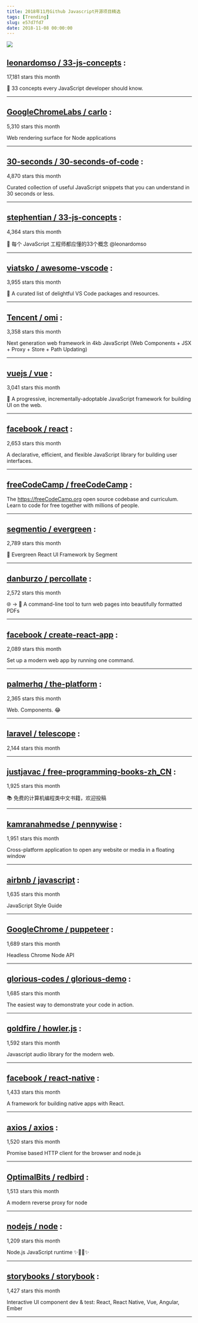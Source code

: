 ```yaml
---
title: 2018年11月Github Javascript开源项目精选
tags: [Trending]
slug: e57d7fd7
date: 2018-11-08 00:00:00
---
```

![](https://static.alili.tech/images/github_48.png)
##   [leonardomso / 33-js-concepts](https://github.com/leonardomso/33-js-concepts) : 
 
17,181 stars this month

📜 33 concepts every JavaScript developer should know. 

---
##   [GoogleChromeLabs / carlo](https://github.com/GoogleChromeLabs/carlo) : 
 
5,310 stars this month

Web rendering surface for Node applications 

---
##   [30-seconds / 30-seconds-of-code](https://github.com/30-seconds/30-seconds-of-code) : 
 
4,870 stars this month

Curated collection of useful JavaScript snippets that you can understand in 30 seconds or less. 

---
##   [stephentian / 33-js-concepts](https://github.com/stephentian/33-js-concepts) : 
 
4,364 stars this month

📜 每个 JavaScript 工程师都应懂的33个概念 @leonardomso 

---
##   [viatsko / awesome-vscode](https://github.com/viatsko/awesome-vscode) : 
 
3,955 stars this month

🎨 A curated list of delightful VS Code packages and resources. 

---
##   [Tencent / omi](https://github.com/Tencent/omi) : 
 
3,358 stars this month

Next generation web framework in 4kb JavaScript (Web Components + JSX + Proxy + Store + Path Updating) 

---
##   [vuejs / vue](https://github.com/vuejs/vue) : 
 
3,041 stars this month

🖖 A progressive, incrementally-adoptable JavaScript framework for building UI on the web. 

---
##   [facebook / react](https://github.com/facebook/react) : 
 
2,653 stars this month

A declarative, efficient, and flexible JavaScript library for building user interfaces. 

---
##   [freeCodeCamp / freeCodeCamp](https://github.com/freeCodeCamp/freeCodeCamp) : 
 


The https://freeCodeCamp.org open source codebase and curriculum. Learn to code for free together with millions of people. 

---
##   [segmentio / evergreen](https://github.com/segmentio/evergreen) : 
 
2,789 stars this month

🌲 Evergreen React UI Framework by Segment 

---
##   [danburzo / percollate](https://github.com/danburzo/percollate) : 
 
2,572 stars this month

🌐 → 📖 A command-line tool to turn web pages into beautifully formatted PDFs 

---
##   [facebook / create-react-app](https://github.com/facebook/create-react-app) : 
 
2,089 stars this month

Set up a modern web app by running one command. 

---
##   [palmerhq / the-platform](https://github.com/palmerhq/the-platform) : 
 
2,365 stars this month

Web. Components. 😂 

---
##   [laravel / telescope](https://github.com/laravel/telescope) : 
 
2,144 stars this month

 

---
##   [justjavac / free-programming-books-zh_CN](https://github.com/justjavac/free-programming-books-zh_CN) : 
 
1,925 stars this month

📚 免费的计算机编程类中文书籍，欢迎投稿 

---
##   [kamranahmedse / pennywise](https://github.com/kamranahmedse/pennywise) : 
 
1,951 stars this month

Cross-platform application to open any website or media in a floating window 

---
##   [airbnb / javascript](https://github.com/airbnb/javascript) : 
 
1,635 stars this month

JavaScript Style Guide 

---
##   [GoogleChrome / puppeteer](https://github.com/GoogleChrome/puppeteer) : 
 
1,689 stars this month

Headless Chrome Node API 

---
##   [glorious-codes / glorious-demo](https://github.com/glorious-codes/glorious-demo) : 
 
1,685 stars this month

The easiest way to demonstrate your code in action. 

---
##   [goldfire / howler.js](https://github.com/goldfire/howler.js) : 
 
1,592 stars this month

Javascript audio library for the modern web. 

---
##   [facebook / react-native](https://github.com/facebook/react-native) : 
 
1,433 stars this month

A framework for building native apps with React. 

---
##   [axios / axios](https://github.com/axios/axios) : 
 
1,520 stars this month

Promise based HTTP client for the browser and node.js 

---
##   [OptimalBits / redbird](https://github.com/OptimalBits/redbird) : 
 
1,513 stars this month

A modern reverse proxy for node 

---
##   [nodejs / node](https://github.com/nodejs/node) : 
 
1,209 stars this month

Node.js JavaScript runtime ✨🐢🚀✨ 

---
##   [storybooks / storybook](https://github.com/storybooks/storybook) : 
 
1,427 stars this month

Interactive UI component dev & test: React, React Native, Vue, Angular, Ember 

---

